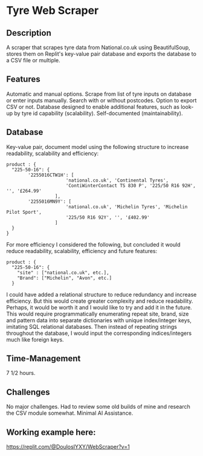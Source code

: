 # Tyre Web Scraper 

## Description

A scraper that scrapes tyre data from National.co.uk using BeautifulSoup, stores them on Replit's key-value pair database and exports the database to a CSV file or multiple.

## Features

Automatic and manual options. Scrape from list of tyre inputs on database or enter inputs manually. Search with or without postcodes. Option to export CSV or not. Database designed to enable additional features, such as look-up by tyre id capability (scalability). Self-documented (maintainability).

## Database

Key-value pair, document model using the following structure to increase readability, scalability and efficiency:



```
product : {
  "225-50-16": {
        '2255016CTW1H': [
                      'national.co.uk', 'Continental Tyres',
                      'ContiWinterContact TS 830 P', '225/50 R16 92H', '', '£264.99'
                  ],
        '2255016MN9Y': [
                      'national.co.uk', 'Michelin Tyres', 'Michelin Pilot Sport',
                      '225/50 R16 92Y', '', '£402.99'
                  ]
  }
}
```

For more efficiency I considered the following, but concluded it would reduce readability, scalability, efficiency and future features:


```
product : {
  "225-50-16": {
    "site" : ["national.co.uk", etc.],
    "Brand": ["Michelin", "Avon", etc.]
  }
```

I could have added a relational structure to reduce redundancy and increase efficiency. But this would create greater complexity and reduce readability. Perhaps, it would be worth it and I would like to try and add it in the future. This would require programmatically enumerating repeat site, brand, size and pattern data into separate dictionaries with unique index/integer keys, imitating SQL relational databases. Then instead of repeating strings throughout the database, I would input the corresponding indices/integers much like foreign keys. 

## Time-Management

7 1/2 hours.

## Challenges

No major challenges. Had to review some old builds of mine and research the CSV module somewhat. Minimal AI Assistance. 

## Working example here:

https://replit.com/@DoulosIYXY/WebScraper?v=1
